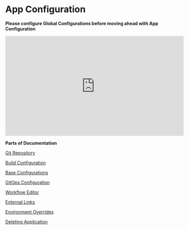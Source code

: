 # App Configuration

**Please configure Global Configurations before moving ahead with App Configuration**

<iframe width="560" height="315" src="https://www.youtube.com/embed/9u-pKiWV-tM" title="" frameborder="0" allowfullscreen></iframe>

**Parts of Documentation**

[Git Repository](git-material.md)

[Build Configuration](docker-build-configuration.md)

[Base Configurations](./base-config/README.md)

[GitOps Configuration](gitops-config.md)

[Workflow Editor](workflow/README.md)

[External Links](external-links.md)

[Environment Overrides](environment-overrides.md)

[Deleting Application](../deleting-application.md)

<!-- [Application Metrics](app-metrics.md) -->